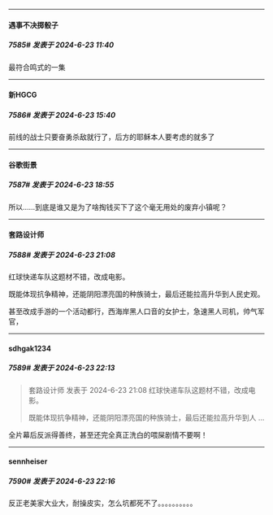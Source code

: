 ﻿
*****

####  遇事不决掷骰子  
##### 7585#       发表于 2024-6-23 11:40

最符合鸣式的一集


*****

####  新HGCG  
##### 7586#       发表于 2024-6-23 15:40

前线的战士只要奋勇杀敌就行了，后方的耶稣本人要考虑的就多了


*****

####  谷歌街景  
##### 7587#       发表于 2024-6-23 18:55

所以……到底是谁又是为了啥掏钱买下了这个毫无用处的废弃小镇呢？


*****

####  套路设计师  
##### 7588#       发表于 2024-6-23 21:08

红球快递车队这题材不错，改成电影。

既能体现抗争精神，还能阴阳漂亮国的种族骑士，最后还能拉高升华到人民史观。

甚至改成手游的一个活动都行，西海岸黑人口音的女护士，急速黑人司机，帅气军官，


*****

####  sdhgak1234  
##### 7589#       发表于 2024-6-23 22:13

<blockquote>套路设计师 发表于 2024-6-23 21:08
红球快递车队这题材不错，改成电影。

既能体现抗争精神，还能阴阳漂亮国的种族骑士，最后还能拉高升华到人 ...</blockquote>
全片幕后反派得善终，甚至还完全真正洗白的喂屎剧情不要啊！

*****

####  sennheiser  
##### 7590#       发表于 2024-6-23 22:16

反正老美家大业大，耐操皮实，怎么坑都死不了。。。。。。。。。。

